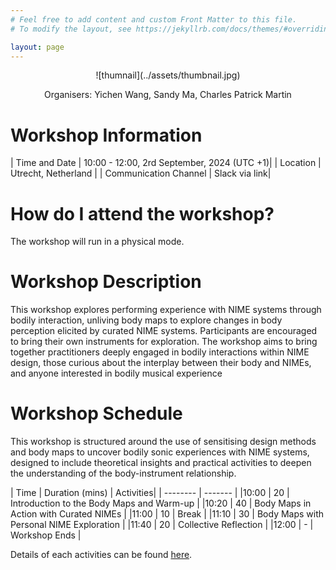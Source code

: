 ```yaml
---
# Feel free to add content and custom Front Matter to this file.
# To modify the layout, see https://jekyllrb.com/docs/themes/#overriding-theme-defaults

layout: page
---
```

<center>
![thumnail](../assets/thumbnail.jpg)

Organisers: Yichen Wang, Sandy Ma, Charles Patrick Martin
</center>


# Workshop Information

| Time and Date    | 10:00 - 12:00, 2rd September, 2024 (UTC +1)|
| Location    |  Utrecht, Netherland |
| Communication Channel    |  Slack via link|


# How do I attend the workshop?

The workshop will run in a physical mode.


# Workshop Description

This workshop explores performing experience with NIME
systems through bodily interaction, unliving body maps
to explore changes in body perception elicited by curated
NIME systems. Participants are encouraged to bring their
own instruments for exploration.
The workshop aims to bring together practitioners deeply
engaged in bodily interactions within NIME design, those
curious about the interplay between their body and NIMEs,
and anyone interested in bodily musical experience

# Workshop Schedule

This workshop is structured around the use of sensitising design methods and body maps to uncover bodily sonic experiences with NIME systems, designed to include theoretical insights and practical activities to deepen the understanding of the body-instrument relationship.

| Time    | Duration (mins) | Activities|
| -------- | ------- |
|10:00 | 20  | Introduction to the Body Maps and Warm-up |
|10:20 | 40  | Body Maps in Action with Curated NIMEs |
|11:00 | 10  | Break |
|11:10 | 30  | Body Maps with Personal NIME Exploration |
|11:40 | 20  | Collective Reflection |
|12:00 | - | Workshop Ends |

Details of each activities can be found [here](./activities).
